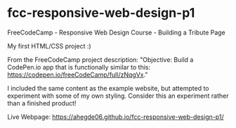 # fcc-responsive-web-design-p1
FreeCodeCamp - Responsive Web Design Course - Building a Tribute Page

My first HTML/CSS project :)

From the FreeCodeCamp project description:
"Objective: Build a CodePen.io app that is functionally similar to this: https://codepen.io/freeCodeCamp/full/zNqgVx."

I included the same content as the example website, but attempted to experiment with some of my own styling.  Consider this an experiment rather than a finished product!

Live Webpage: https://ahegde06.github.io/fcc-responsive-web-design-p1/




